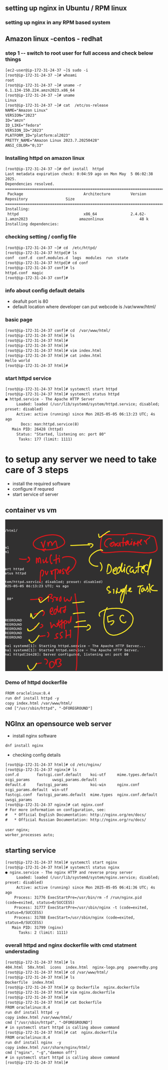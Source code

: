 ## setting up nginx in Ubuntu / RPM linux 

### setting up nginx in any RPM based system 
## Amazon linux -centos - redhat 

### step 1 -- switch to root user for full access and check below things 

```
[ec2-user@ip-172-31-24-37 ~]$ sudo -i
[root@ip-172-31-24-37 ~]# whoami 
root
[root@ip-172-31-24-37 ~]# uname -r
6.1.134-150.224.amzn2023.x86_64
[root@ip-172-31-24-37 ~]# uname 
Linux
[root@ip-172-31-24-37 ~]# cat  /etc/os-release 
NAME="Amazon Linux"
VERSION="2023"
ID="amzn"
ID_LIKE="fedora"
VERSION_ID="2023"
PLATFORM_ID="platform:al2023"
PRETTY_NAME="Amazon Linux 2023.7.20250428"
ANSI_COLOR="0;33"

```


### Installing httpd on amazon linux 

```
[root@ip-172-31-24-37 ~]# dnf install  httpd
Last metadata expiration check: 0:04:59 ago on Mon May  5 06:02:38 2025.
Dependencies resolved.
================================================================================================================================
 Package                           Architecture         Version                                 Repository                 Size
================================================================================================================================
Installing:
 httpd                             x86_64               2.4.62-1.amzn2023                       amazonlinux                48 k
Installing dependencies:

```

### checking setting / config file 

```
[root@ip-172-31-24-37 ~]# cd  /etc/httpd/
[root@ip-172-31-24-37 httpd]# ls
conf  conf.d  conf.modules.d  logs  modules  run  state
[root@ip-172-31-24-37 httpd]# cd conf
[root@ip-172-31-24-37 conf]# ls
httpd.conf  magic
[root@ip-172-31-24-37 conf]# 

```

### info about config default details 
- deafult port is 80 
- default location where developer can put webcode is /var/www/html/

### basic page 

```
[root@ip-172-31-24-37 conf]# cd  /var/www/html/
[root@ip-172-31-24-37 html]# ls
[root@ip-172-31-24-37 html]# 
[root@ip-172-31-24-37 html]# 
[root@ip-172-31-24-37 html]# vim index.html 
[root@ip-172-31-24-37 html]# cat index.html 
Hello world 
[root@ip-172-31-24-37 html]# 

```

### start httpd service 

```
[root@ip-172-31-24-37 html]# systemctl start httpd
[root@ip-172-31-24-37 html]# systemctl status httpd
● httpd.service - The Apache HTTP Server
     Loaded: loaded (/usr/lib/systemd/system/httpd.service; disabled; preset: disabled)
     Active: active (running) since Mon 2025-05-05 06:13:23 UTC; 4s ago
       Docs: man:httpd.service(8)
   Main PID: 26428 (httpd)
     Status: "Started, listening on: port 80"
      Tasks: 177 (limit: 1111)
```

# to setup any server we need to take care of 3 steps

- install the required software
- configure if requred 
- start service of server

## container vs vm 

<img src="vm1.png">

### Demo of httpd dockerfile

```
FROM oraclelinux:8.4 
run dnf install httpd -y 
copy index.html /var/www/html/
cmd ["/usr/sbin/httpd", "-DFOREGROUND"]

```

## NGInx an opensource web server

- install nginx software 

```
dnf install nginx 
```
- checking config details

```
[root@ip-172-31-24-37 html]# cd /etc/nginx/
[root@ip-172-31-24-37 nginx]# ls
conf.d        fastcgi.conf.default    koi-utf     mime.types.default  scgi_params          uwsgi_params.default
default.d     fastcgi_params          koi-win     nginx.conf          scgi_params.default  win-utf
fastcgi.conf  fastcgi_params.default  mime.types  nginx.conf.default  uwsgi_params
[root@ip-172-31-24-37 nginx]# cat nginx.conf
# For more information on configuration, see:
#   * Official English Documentation: http://nginx.org/en/docs/
#   * Official Russian Documentation: http://nginx.org/ru/docs/

user nginx;
worker_processes auto;

```

## starting service 

```
[root@ip-172-31-24-37 html]# systemctl start nginx 
[root@ip-172-31-24-37 html]# systemctl status nginx 
● nginx.service - The nginx HTTP and reverse proxy server
     Loaded: loaded (/usr/lib/systemd/system/nginx.service; disabled; preset: disabled)
     Active: active (running) since Mon 2025-05-05 06:41:36 UTC; 4s ago
    Process: 31776 ExecStartPre=/usr/bin/rm -f /run/nginx.pid (code=exited, status=0/SUCCESS)
    Process: 31777 ExecStartPre=/usr/sbin/nginx -t (code=exited, status=0/SUCCESS)
    Process: 31788 ExecStart=/usr/sbin/nginx (code=exited, status=0/SUCCESS)
   Main PID: 31799 (nginx)
      Tasks: 2 (limit: 1111)
```

### overall httpd and nginx dockerfile with cmd statment understading 

```
[root@ip-172-31-24-37 html]# ls
404.html  50x.html  icons  index.html  nginx-logo.png  poweredby.png
[root@ip-172-31-24-37 html]# cd /var/www/html/
[root@ip-172-31-24-37 html]# ls
Dockerfile  index.html
[root@ip-172-31-24-37 html]# cp Dockerfile  nginx.dockerfile
[root@ip-172-31-24-37 html]# vim nginx.dockerfile 
[root@ip-172-31-24-37 html]# 
[root@ip-172-31-24-37 html]# cat Dockerfile 
FROM oraclelinux:8.4 
run dnf install httpd -y 
copy index.html /var/www/html/
cmd ["/usr/sbin/httpd", "-DFOREGROUND"]
# in systemctl start httpd is calling above command 
[root@ip-172-31-24-37 html]# cat  nginx.dockerfile 
FROM oraclelinux:8.4 
run dnf install nginx  -y 
copy index.html /usr/share/nginx/html/
cmd ["nginx", "-g","daemon off"]
# in systemctl start httpd is calling above command 
[root@ip-172-31-24-37 html]# 

```
